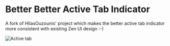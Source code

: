 
# Better Better Active Tab Indicator

A fork of HliasOuzounis' project which makes the better active tab indicator more consistent with existing Zen UI design :-)

![Active tab](images/active-indicator.png)
